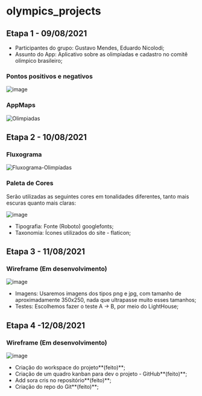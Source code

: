 # olympics_projects

## Etapa 1 - 09/08/2021

- Participantes do grupo: Gustavo Mendes, Eduardo Nicolodi;
- Assunto do App: Aplicativo sobre as olimpíadas e cadastro no comitê olímpico brasileiro;

### Pontos positivos e negativos

![image](https://user-images.githubusercontent.com/79945103/129282864-f496c4bc-b9d9-455a-95b4-2138fc6ec588.png)

### AppMaps

![Olimpiadas](https://user-images.githubusercontent.com/79945103/129283462-48721849-74ed-4202-b74d-10b99fe6cd72.jpg)

## Etapa 2 - 10/08/2021

### Fluxograma

![Fluxograma-Olimpíadas](https://user-images.githubusercontent.com/79945103/129284117-f2dd8223-2f1c-4852-911e-91b9b9061af2.png)

### Paleta de Cores

Serão utilizadas as seguintes cores em tonalidades diferentes, tanto mais escuras quanto mais claras:

![image](https://user-images.githubusercontent.com/79945103/129284510-71cf7f27-ee8f-4a8c-be18-64aa39e3a4e6.png)

- Tipografia: Fonte (Roboto) googlefonts;
- Taxonomia: Ícones utilizados do site - flaticon;

## Etapa 3 - 11/08/2021

### Wireframe (Em desenvolvimento)

![image](https://user-images.githubusercontent.com/79945103/129285227-688bb526-4727-4b69-9d28-84840ba6193a.png)

- Imagens: Usaremos imagens dos tipos png e jpg, com tamanho de aproximadamente 350x250, nada que ultrapasse muito esses tamanhos;
- Testes: Escolhemos fazer o teste A → B, por meio do LightHouse;


## Etapa 4 -12/08/2021

### Wireframe (Em desenvolvimento)

![image](https://user-images.githubusercontent.com/79945103/129285942-be831111-6daa-4f3e-8925-8093f33bec43.png)

- Criação do workspace do projeto**(feito)**;
- Criação de um quadro kanban para dev o projeto - GitHub**(feito)**;
- Add sora cris no repositório**(feito)**;
- Criação do repo do Git**(feito)**;





